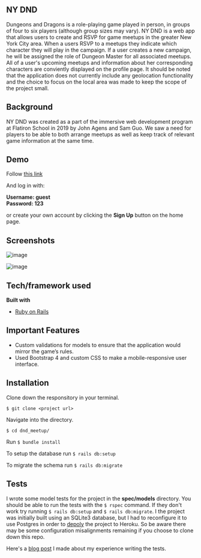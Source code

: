 ## NY DND
Dungeons and Dragons is a role-playing game played in person, in groups of four to six players (although group sizes may vary). NY DND is a web app that allows users to create and RSVP for game meetups in the greater New York City area. When a users RSVP to a meetups they indicate which character they will play in the campaign. If a user creates a new campaign, he will be assigned the role of Dungeon Master for all associated meetups. All of a user's upcoming meetups and information about her corresponding characters are conviently displayed on the profile page. It should be noted that the application does not currently include any geolocation functionality and the choice to focus on the local area was made to keep the scope of the project small.

## Background
NY DND was created as a part of the immersive web development program at Flatiron School in 2019 by John Agens and Sam Guo. We saw a need for players to be able to both arrange meetups as well as keep track of relevant game information at the same time.

## Demo
Follow [this link](https://safe-hollows-92302.herokuapp.com/login)

And log in with:

<b>Username: guest</b> <br />
<b>Password: 123</b>

or create your own account by clicking the **Sign Up** button on the home page.

## Screenshots
![image](https://user-images.githubusercontent.com/19267312/60039894-c6b3ce00-9685-11e9-8b83-d1dbe04c2477.png)

![image](https://user-images.githubusercontent.com/19267312/60040044-1a261c00-9686-11e9-9379-86a610c58b1b.png)

## Tech/framework used

<b>Built with</b>
- [Ruby on Rails](https://rubyonrails.org/)

## Important Features
* Custom validations for models to ensure that the application would mirror the game’s rules.
* Used Bootstrap 4 and custom CSS to make a mobile-responsive user interface.

## Installation
Clone down the responsitory in your terminal.

`$ git clone <project url>`

Navigate into the directory.

`$ cd dnd_meetup/`

Run `$ bundle install`

To setup the database run `$ rails db:setup`

To migrate the schema run `$ rails db:migrate`

## Tests
I wrote some model tests for the project in the **spec/models** directory. You should be able to run the tests with the `$ rspec` command. If they don't work try running `$ rails db:setup` and `$ rails db:migrate`. I the project was initially built using an SQLite3 database, but I had to reconfigure it to use Postgres in order to [depoly](https://safe-hollows-92302.herokuapp.com/login) the project to Heroku. So be aware there may be some configuration misalignments remaining if you choose to clone down this repo.

Here's a [blog post](https://medium.com/@johntagens/writing-model-tests-for-my-rails-app-f1380b0965c0) I made about my experience writing the tests.
